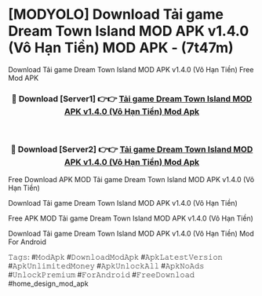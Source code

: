 # [MODYOLO] Download Tải game Dream Town Island MOD APK v1.4.0 (Vô Hạn Tiền) MOD APK - (7t47m)
Download Tải game Dream Town Island MOD APK v1.4.0 (Vô Hạn Tiền) Free Mod APK

<div align="center">
<h3>🔴 Download [Server1] 👉👉 <a href="https://apk-comot.site?title=Tải_game_Dream_Town_Island_MOD_APK_v1.4.0_(Vô_Hạn_Tiền)">Tải game Dream Town Island MOD APK v1.4.0 (Vô Hạn Tiền) Mod Apk</a></h3><br>

<h3>🔴 Download [Server2] 👉👉 <a href="https://apk-comot.site?title=Tải_game_Dream_Town_Island_MOD_APK_v1.4.0_(Vô_Hạn_Tiền)">Tải game Dream Town Island MOD APK v1.4.0 (Vô Hạn Tiền) Mod Apk</a></h3>
</div>


Free Download APK MOD Tải game Dream Town Island MOD APK v1.4.0 (Vô Hạn Tiền)

Download Tải game Dream Town Island MOD APK v1.4.0 (Vô Hạn Tiền) 

Free APK MOD Tải game Dream Town Island MOD APK v1.4.0 (Vô Hạn Tiền) 

Download Tải game Dream Town Island MOD APK v1.4.0 (Vô Hạn Tiền) Mod For Android

𝚃𝚊𝚐𝚜: #𝙼𝚘𝚍𝙰𝚙𝚔 #𝙳𝚘𝚠𝚗𝚕𝚘𝚊𝚍𝙼𝚘𝚍𝙰𝚙𝚔 #𝙰𝚙𝚔𝙻𝚊𝚝𝚎𝚜𝚝𝚅𝚎𝚛𝚜𝚒𝚘𝚗 #𝙰𝚙𝚔𝚄𝚗𝚕𝚒𝚖𝚒𝚝𝚎𝚍𝙼𝚘𝚗𝚎𝚢 #𝙰𝚙𝚔𝚄𝚗𝚕𝚘𝚌𝚔𝙰𝚕𝚕 #𝙰𝚙𝚔𝙽𝚘𝙰𝚍𝚜 #𝚄𝚗𝚕𝚘𝚌𝚔𝙿𝚛𝚎𝚖𝚒𝚞𝚖 #𝙵𝚘𝚛𝙰𝚗𝚍𝚛𝚘𝚒𝚍 #𝙵𝚛𝚎𝚎𝙳𝚘𝚠𝚗𝚕𝚘𝚊𝚍 #home_design_mod_apk